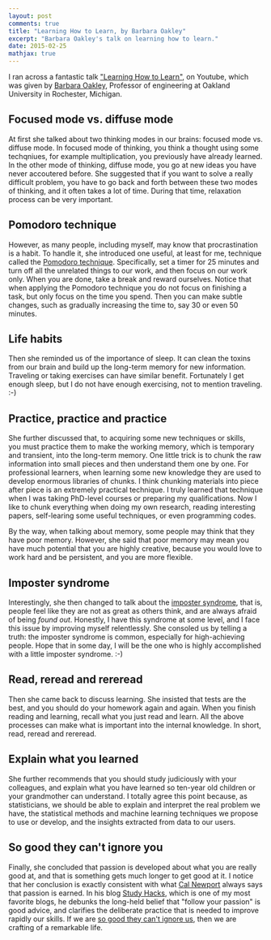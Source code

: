 ```yaml
---
layout: post
comments: true
title: "Learning How to Learn, by Barbara Oakley"
excerpt: "Barbara Oakley's talk on learning how to learn."
date: 2015-02-25
mathjax: true
---
```


I ran across a fantastic talk ["Learning How to Learn"](https://www.youtube.com/watch?v=vd2dtkMINIw), on Youtube, which was given by [Barbara Oakley](http://www.barbaraoakley.com/), Professor of engineering at Oakland University in Rochester, Michigan. 

## Focused mode vs. diffuse mode

At first she talked about two thinking modes in our brains: focused mode vs. diffuse mode. In focused mode of thinking, you think a thought using some techqniues, for example multiplication, you previously have already learned. In the other mode of thinking, diffuse mode, you go at new ideas you have never accoutered before. She suggested that if you want to solve a really difficult problem, you have to go back and forth between these two modes of thinking, and it often takes a lot of time. During that time, relaxation process can be very important.

## Pomodoro technique

However, as many people, including myself, may know that procrastination is a habit. To handle it, she introduced one useful, at least for me, technique called the [Pomodoro technique](http://pomodorotechnique.com/). Specifically, set a timer for 25 minutes and turn off all the unrelated things to our work, and then focus on our work only. When you are done, take a break and reward ourselves. Notice that when applying the Pomodoro technique you do not focus on finishing a task, but only focus on the time you spend. Then you can make subtle changes, such as gradually increasing the time to, say 30 or even 50 minutes.

## Life habits

Then she reminded us of the importance of sleep. It can clean the toxins from our brain and build up the long-term memory for new information. Traveling or taking exercises can have similar benefit. Fortunately I get enough sleep, but I do not have enough exercising, not to mention traveling. :-)

## Practice, practice and practice

She further discussed that, to acquiring some new techniques or skills, you must practice them to make the working memory, which is temporary and transient, into the long-term memory. One little trick is to chunk the raw information into small pieces and then understand them one by one. For professional learners, when learning some new knowledge they are used to develop enormous libraries of chunks. I think chunking materials into piece after piece is an extremely practical technique. I truly learned that technique when I was taking PhD-level courses or preparing my qualifications. Now I like to chunk everything when doing my own research, reading interesting papers, self-learing some useful techniques, or even programming codes.

By the way, when talking about memory, some people may think that they have poor memory. However, she said that poor memory may mean you have much potential that you are highly creative, because you would love to work hard and be persistent, and you are more flexible.

## Imposter syndrome

Interestingly, she then changed to talk about the [imposter syndrome](http://en.wikipedia.org/wiki/Impostor_syndrome), that is, people feel like they are not as great as others think, and are always afraid of being *found out*. Honestly, I have this syndrome at some level, and I face this issue by improving myself relentlessly. She consoled us by telling a truth: the imposter syndrome is common, especially for high-achieving people. Hope that in some day, I will be the one who is highly accomplished with a little imposter syndrome. :-)

## Read, reread and rereread 

Then she came back to discuss learning. She insisted that tests are the best, and you should do your homework again and again. When you finish reading and learning, recall what you just read and learn. All the above processes can make what is important into the internal knowledge. In short, read, reread and rereread.

## Explain what you learned

She further recommends that you should study judiciously with your colleagues, and explain what you have learned so ten-year old children or your grandmother can understand. I totally agree this point because, as statisticians, we should be able to explain and interpret the real problem we have, the statistical methods and machine learning techniques we propose to use or develop, and the insights extracted from data to our users.

## So good they can't ignore you

Finally, she concluded that passion is developed about what you are really good at, and that is something gets much longer to get good at it. I notice that her conclusion is exactly consistent with what [Cal Newport](http://people.cs.georgetown.edu/~cnewport/) always says that passion is earned. In his blog [Study Hacks](http://calnewport.com/blog/), which is one of my most favorite blogs, he debunks the long-held belief that "follow your passion" is good advice, and clarifies the deliberate practice that is needed to improve rapidly our skills. If we are [so good they can't ignore us](http://www.amazon.com/Good-They-Cant-Ignore-You/dp/1455509124), then we are crafting of a remarkable life.
